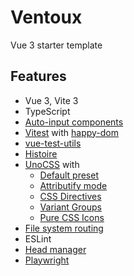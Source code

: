 # Ventoux

Vue 3 starter template

## Features

- Vue 3, Vite 3
- TypeScript
- [Auto-input components](https://github.com/antfu/unplugin-vue-components)
- [Vitest](https://vitest.dev/) with [happy-dom](https://github.com/capricorn86/happy-dom)
- [vue-test-utils](https://test-utils.vuejs.org/)
- [Histoire](https://histoire.dev/)
- [UnoCSS](https://github.com/unocss/unocss#readme) with
  - [Default preset](https://github.com/unocss/unocss/tree/main/packages/preset-uno)
  - [Attributify mode](https://github.com/unocss/unocss/tree/main/packages/preset-attributify)
  - [CSS Directives](https://github.com/unocss/unocss/tree/main/packages/transformer-directives)
  - [Variant Groups](https://github.com/unocss/unocss/tree/main/packages/transformer-variant-group)
  - [Pure CSS Icons](https://github.com/unocss/unocss/tree/main/packages/preset-icons)
- [File system routing](https://github.com/hannoeru/vite-plugin-pages)
- ESLint
- [Head manager](https://github.com/vueuse/head)
- [Playwright](https://playwright.dev/)
